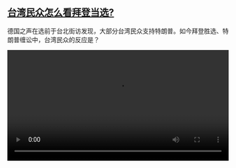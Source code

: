 <!--1604919256000-->
[台湾民众怎么看拜登当选?](https://www.dw.com/zh/%E5%8F%B0%E6%B9%BE%E6%B0%91%E4%BC%97%E6%80%8E%E4%B9%88%E7%9C%8B%E6%8B%9C%E7%99%BB%E5%BD%93%E9%80%89?/a-55541387)
------

<p>德国之声在选前于台北街访发现，大部分台湾民众支持特朗普。如今拜登胜选、特朗普缠讼中，台湾民众的反应是？</small></p><video src="https://tvdownloaddw-a.akamaihd.net/dwtv_video/flv/vdt_zh/2020/bchi201109_001_taiwanbiden_01i_sd_sor.mp4" controls style="width:100%"></video>
